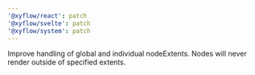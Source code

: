 ```yaml
---
'@xyflow/react': patch
'@xyflow/svelte': patch
'@xyflow/system': patch
---
```


Improve handling of global and individual nodeExtents. Nodes will never render outside of specified extents.
